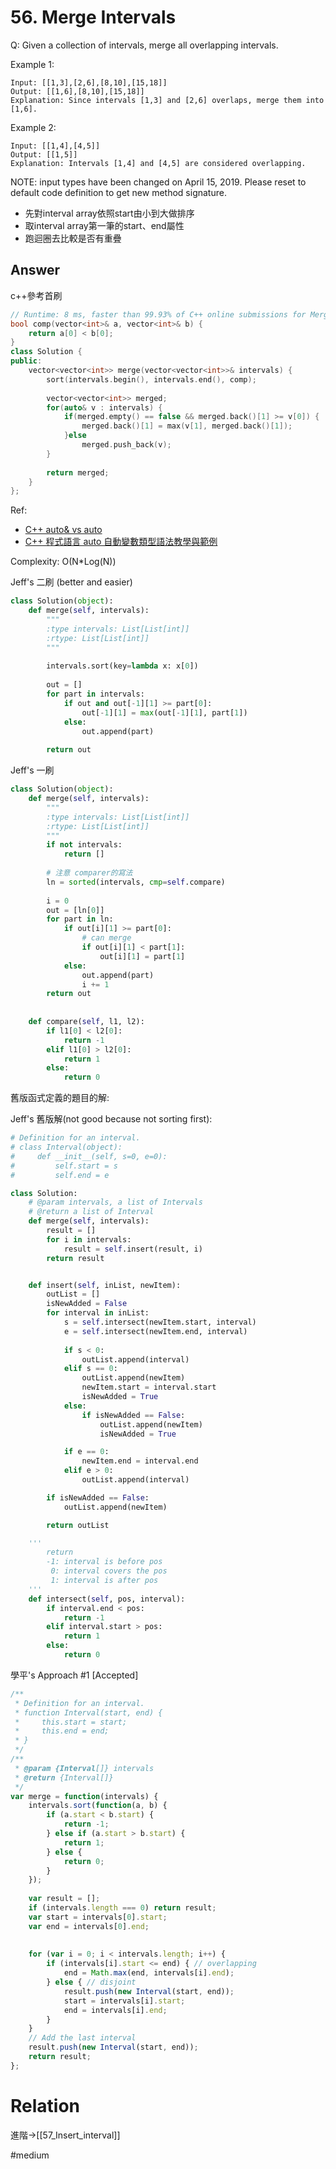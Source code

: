 # 56. Merge Intervals
Q: Given a collection of intervals, merge all overlapping intervals.

Example 1:
```
Input: [[1,3],[2,6],[8,10],[15,18]]
Output: [[1,6],[8,10],[15,18]]
Explanation: Since intervals [1,3] and [2,6] overlaps, merge them into [1,6].
```
Example 2:

```
Input: [[1,4],[4,5]]
Output: [[1,5]]
Explanation: Intervals [1,4] and [4,5] are considered overlapping.
```
NOTE: input types have been changed on April 15, 2019. Please reset to default code definition to get new method signature.


* 先對interval array依照start由小到大做排序
* 取interval array第一筆的start、end屬性
* 跑迴圈去比較是否有重疊

## Answer
c++參考首刷
```cpp
// Runtime: 8 ms, faster than 99.93% of C++ online submissions for Merge Intervals.
bool comp(vector<int>& a, vector<int>& b) {
    return a[0] < b[0];
}
class Solution {
public:
    vector<vector<int>> merge(vector<vector<int>>& intervals) {
        sort(intervals.begin(), intervals.end(), comp);
        
        vector<vector<int>> merged;
        for(auto& v : intervals) {
            if(merged.empty() == false && merged.back()[1] >= v[0]) {
                merged.back()[1] = max(v[1], merged.back()[1]);
            }else
                merged.push_back(v);
        }
        
        return merged;
    }
};
```
Ref: 
* [C++ auto& vs auto](https://stackoverflow.com/questions/29859796/c-auto-vs-auto)
* [C++ 程式語言 auto 自動變數類型語法教學與範例](https://blog.gtwang.org/programming/cpp-auto-variable-tutorial/)

Complexity: O(N*Log(N))

Jeff's 二刷 (better and easier)
```python
class Solution(object):
    def merge(self, intervals):
        """
        :type intervals: List[List[int]]
        :rtype: List[List[int]]
        """
            
        intervals.sort(key=lambda x: x[0])
        
        out = []
        for part in intervals:
            if out and out[-1][1] >= part[0]:
                out[-1][1] = max(out[-1][1], part[1])
            else:
                out.append(part)
        
        return out
```

Jeff's 一刷
```python
class Solution(object):
    def merge(self, intervals):
        """
        :type intervals: List[List[int]]
        :rtype: List[List[int]]
        """
        if not intervals:
            return []
        
        # 注意 comparer的寫法
        ln = sorted(intervals, cmp=self.compare)
        
        i = 0
        out = [ln[0]]
        for part in ln:
            if out[i][1] >= part[0]:
                # can merge
                if out[i][1] < part[1]:
                    out[i][1] = part[1]
            else:
                out.append(part)
                i += 1
        return out
            
        
    def compare(self, l1, l2):
        if l1[0] < l2[0]:
            return -1
        elif l1[0] > l2[0]:
            return 1
        else:
            return 0
```

舊版函式定義的題目的解:

Jeff's 舊版解(not good because not sorting first):
```python
# Definition for an interval.
# class Interval(object):
#     def __init__(self, s=0, e=0):
#         self.start = s
#         self.end = e

class Solution:
    # @param intervals, a list of Intervals
    # @return a list of Interval
    def merge(self, intervals):
        result = []
        for i in intervals:
            result = self.insert(result, i)
        return result


    def insert(self, inList, newItem):
        outList = []
        isNewAdded = False
        for interval in inList:
            s = self.intersect(newItem.start, interval)
            e = self.intersect(newItem.end, interval)
            
            if s < 0:
                outList.append(interval)
            elif s == 0:
                outList.append(newItem)
                newItem.start = interval.start
                isNewAdded = True
            else:
                if isNewAdded == False:
                    outList.append(newItem)
                    isNewAdded = True

            if e == 0:
                newItem.end = interval.end
            elif e > 0:
                outList.append(interval)

        if isNewAdded == False:
            outList.append(newItem)

        return outList

    '''
        return 
        -1: interval is before pos
         0: interval covers the pos
         1: interval is after pos
    '''
    def intersect(self, pos, interval):
        if interval.end < pos:
            return -1
        elif interval.start > pos:
            return 1
        else:
            return 0
```


學平's Approach #1 [Accepted]
```javascript
/**
 * Definition for an interval.
 * function Interval(start, end) {
 *     this.start = start;
 *     this.end = end;
 * }
 */
/**
 * @param {Interval[]} intervals
 * @return {Interval[]}
 */
var merge = function(intervals) {
    intervals.sort(function(a, b) {
        if (a.start < b.start) {
            return -1;
        } else if (a.start > b.start) {
            return 1;
        } else {
            return 0;
        }
    });
    
    var result = [];
    if (intervals.length === 0) return result;
    var start = intervals[0].start;
    var end = intervals[0].end;
    
    
    for (var i = 0; i < intervals.length; i++) {
        if (intervals[i].start <= end) { // overlapping
            end = Math.max(end, intervals[i].end);
        } else { // disjoint
            result.push(new Interval(start, end));
            start = intervals[i].start;
            end = intervals[i].end;
        }
    }
    // Add the last interval
    result.push(new Interval(start, end));
    return result;
};
```

# Relation
進階->[[57_Insert_interval]]


#medium